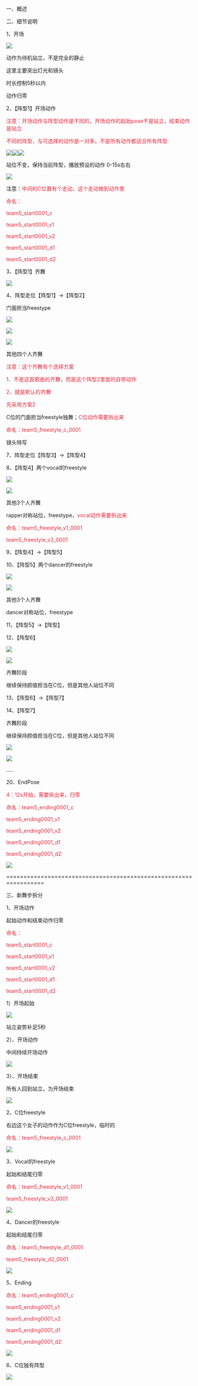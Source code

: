 一、概述

二、细节说明

1、开场

![](https://cdn.nlark.com/yuque/0/2024/png/43385223/1728614426129-e4e9ac09-adc9-459c-b16d-47ead730e46a.png)

动作为待机站立，不是完全的静止

这里主要突出灯光和镜头

时长控制5秒以内

动作归零

2、【阵型1】开场动作

<font style="color:#DF2A3F;">注意：开场动作与阵型动作是不同的，开场动作的起始pose不是站立，结束动作是站立</font>

<font style="color:#DF2A3F;">不同的阵型，与可选择的动作是一对多。不是所有动作都适合所有阵型</font>

![](https://cdn.nlark.com/yuque/0/2024/png/43385223/1724650761784-2b307f6a-ea79-48f3-8d18-6fd3b1c1ee51.png)![](https://cdn.nlark.com/yuque/0/2024/png/43385223/1724650938522-7f85ac75-6016-402b-b93c-19f90dd0381a.png)![](https://cdn.nlark.com/yuque/0/2024/png/43385223/1724650829260-907caa35-b9b9-4c79-ba26-3966692318be.png)

站位不变，保持当前阵型，播放预设的动作 0-15s左右

![](https://cdn.nlark.com/yuque/0/2024/png/43385223/1728615261015-ef93a702-d12c-424c-aa66-19d47851fe23.png)

注意：<font style="color:#DF2A3F;">中间的C位置有个走动，这个走动做到动作里</font>

<font style="color:#DF2A3F;">命名：</font>

<font style="color:#DF2A3F;">team5_start0001_c</font>

<font style="color:#DF2A3F;">team5_start0001_v1</font>

<font style="color:#DF2A3F;">team5_start0001_v2</font>

<font style="color:#DF2A3F;">team5_start0001_d1</font>

<font style="color:#DF2A3F;">team5_start0001_d2</font>

3、【阵型1】齐舞

![](https://cdn.nlark.com/yuque/0/2024/png/43385223/1728615502840-89e89c90-3c0f-4d03-9ae7-4905221da188.png)

4、阵型走位【阵型1】->【阵型2】

门面担当freestype

![](https://cdn.nlark.com/yuque/0/2024/png/43385223/1724651572026-7f9985fb-05b4-4c57-b1b1-20dc3b4014fb.png)

![](https://cdn.nlark.com/yuque/0/2024/png/49294676/1728616802140-a75a77e5-e25b-4b89-a5c3-4fa9d5e15256.png)

![](https://cdn.nlark.com/yuque/0/2024/png/43385223/1724651045080-4481f8ff-4a37-4f31-8fea-30beb81263ec.png)

其他四个人齐舞

<font style="color:#DF2A3F;">注意：这个齐舞有个选择方案</font>

<font style="color:#DF2A3F;">1、不是这首歌曲的齐舞，而是这个阵型2里面的自带动作</font>

<font style="color:#DF2A3F;">2、就是默认的齐舞</font>

<font style="color:#DF2A3F;">先采用方案2</font>

C位的门面担当freestyle独舞；<font style="color:#DF2A3F;">C位动作需要拆出来</font>

<font style="color:#DF2A3F;">命名：team5_freestyle_c_0001</font>

镜头特写

7、阵型走位【阵型3】->【阵型4】

8、【阵型4】两个vocal的freestyle

![](https://cdn.nlark.com/yuque/0/2024/png/43385223/1724651830138-3b5654e1-3e48-404d-bd4f-5bf807d97b0e.png)

![](https://cdn.nlark.com/yuque/0/2024/png/43385223/1724651764170-a40d29f9-2fcb-4583-8d47-89fe5c166a06.png)

其他3个人齐舞

rapper对称站位，freestype，<font style="color:#DF2A3F;">vocal动作需要拆出来</font>

<font style="color:#DF2A3F;">命名：team5_freestyle_v1_0001</font>

<font style="color:#DF2A3F;">team5_freestyle_v2_0001</font>

9、【阵型4】->【阵型5】

10、【阵型5】两个dancer的freestyle

![](https://cdn.nlark.com/yuque/0/2024/png/43385223/1724652153532-5404eed5-b9ae-4b09-ada8-65081234844a.png)

![](https://cdn.nlark.com/yuque/0/2024/png/43385223/1724652164167-44bf1571-ed70-4f73-b2d9-ab4b422a5d1c.png)

其他3个人齐舞

dancer对称站位，freestype

11、【阵型5】->【阵型】

12、【阵型6】

![](https://cdn.nlark.com/yuque/0/2024/png/43385223/1724652319134-c7c72fb7-5f90-488a-b5ad-dfe30e129855.png)

![](https://cdn.nlark.com/yuque/0/2024/png/43385223/1724644670906-63eb68fd-109b-4f88-9669-262114eaa4ae.png)

齐舞阶段

继续保持颜值担当在C位，但是其他人站位不同

13、【阵型6】->【阵型7】

14、【阵型7】

齐舞阶段

继续保持颜值担当在C位，但是其他人站位不同

![](https://cdn.nlark.com/yuque/0/2024/png/43385223/1724652358373-58fc978a-7df0-43d0-9288-cde42801fa8b.png)

![](https://cdn.nlark.com/yuque/0/2024/png/43385223/1724649695179-20ef8990-9b4f-436b-a9c6-5720c2654c75.png)



.....



20、EndPose

<font style="color:#DF2A3F;">4：12s开始，需要拆出来，归零</font>

<font style="color:#DF2A3F;">命名：team5_ending0001_c</font>

<font style="color:#DF2A3F;">team5_ending0001_v1</font>

<font style="color:#DF2A3F;">team5_ending0001_v2</font>

<font style="color:#DF2A3F;">team5_ending0001_d1</font>

<font style="color:#DF2A3F;">team5_ending0001_d2</font>

![](https://cdn.nlark.com/yuque/0/2024/png/43385223/1724673229618-621f3115-b301-42c8-bce5-d648248e7b9c.png)

=================================================================

三、新舞步拆分

1、开场动作

起始动作和结束动作归零

<font style="color:#DF2A3F;">命名：</font>

<font style="color:#DF2A3F;">team5_start0001_c</font>

<font style="color:#DF2A3F;">team5_start0001_v1</font>

<font style="color:#DF2A3F;">team5_start0001_v2</font>

<font style="color:#DF2A3F;">team5_start0001_d1</font>

<font style="color:#DF2A3F;">team5_start0001_d2</font>

1）开场起始

![](https://cdn.nlark.com/yuque/0/2024/png/43385223/1728975505839-4ec624a0-37cd-4809-9d10-628ae1af83b0.png)

站立姿势补足5秒

2）、开场动作

中间持续开场动作

![](https://cdn.nlark.com/yuque/0/2024/png/43385223/1728975586782-173bb0d0-902c-40e8-9fda-8841819ae0f6.png)

3）、开场结束

所有人回到站立，为开场结束

![](https://cdn.nlark.com/yuque/0/2024/png/43385223/1728975564860-db41f5b0-6b9c-47da-8ae3-14ebcf93665a.png)  


2、C位freestyle

右边这个女子的动作作为C位freestyle，临时的

<font style="color:#DF2A3F;">命名：team5_freestyle_c_0001</font>

![](https://cdn.nlark.com/yuque/0/2024/png/43385223/1728975937396-7c3efdec-03bd-4302-9fd5-e70a576e7666.png)

3、Vocal的freestyle

起始和结尾归零

<font style="color:#DF2A3F;">命名：team5_freestyle_v1_0001</font>

<font style="color:#DF2A3F;">team5_freestyle_v2_0001</font>

![](https://cdn.nlark.com/yuque/0/2024/png/43385223/1728975729403-8590ecab-f29e-4c59-a6c0-bd1fd0d33bce.png)

4、Dancer的freestyle

起始和结尾归零

<font style="color:#DF2A3F;">命名：team5_freestyle_d1_0001</font>

<font style="color:#DF2A3F;">team5_freestyle_d2_0001</font>

![](https://cdn.nlark.com/yuque/0/2024/png/43385223/1728975784117-d2870afb-d727-45fd-aa6e-f4be87b50d30.png)

5、Ending

<font style="color:#DF2A3F;">命名：team5_ending0001_c</font>

<font style="color:#DF2A3F;">team5_ending0001_v1</font>

<font style="color:#DF2A3F;">team5_ending0001_v2</font>

<font style="color:#DF2A3F;">team5_ending0001_d1</font>

<font style="color:#DF2A3F;">team5_ending0001_d2</font>

![](https://cdn.nlark.com/yuque/0/2024/png/43385223/1728978148334-358ffa8a-db3c-4e47-babe-f146314cc89a.png)









6、C位独有阵型

![](https://cdn.nlark.com/yuque/0/2024/png/43385223/1728975896701-1b6c5dc7-45ea-490e-a40e-d11eab665794.png)



